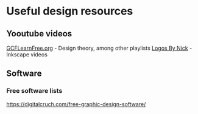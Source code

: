 # Useful design resources

## Yooutube videos

[GCFLearnFree.org](https://www.youtube.com/c/GcflearnfreeOrgplus/playlists "GCFLearnFree.org - Work skills and design") - Design theory, among other playlists
[Logos By Nick](https://www.youtube.com/c/LogosByNick/playlists "Logos By Nick - Inkscape tutorials") - Inkscape videos

## Software

### Free software lists

https://digitalcruch.com/free-graphic-design-software/
